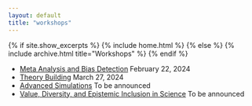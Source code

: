 ```yaml
---
layout: default
title: "workshops"
---
```


{% if site.show_excerpts %}
  {% include home.html %}
{% else %}
  {% include archive.html title="Workshops" %}
{% endif %}

- [Meta Analysis and Bias Detection](_posts/2024-02-22-MetaAnalysis.md) February 22, 2024
- [Theory Building](_posts/2024-03-27-theory.md) March 27, 2024
- [Advanced Simulations](_posts/simulation.md) To be announced
- [Value, Diversity, and Epistemic Inclusion in Science](_posts/epistemic.md) To be announced

